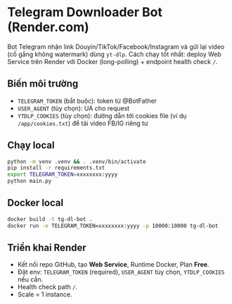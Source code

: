 # Telegram Downloader Bot (Render.com)

Bot Telegram nhận link Douyin/TikTok/Facebook/Instagram và gửi lại video (cố gắng không watermark) dùng `yt-dlp`.
Cách chạy tốt nhất: deploy Web Service trên Render với Docker (long-polling) + endpoint health check `/`.

## Biến môi trường
- `TELEGRAM_TOKEN` (bắt buộc): token từ @BotFather
- `USER_AGENT` (tùy chọn): UA cho request
- `YTDLP_COOKIES` (tùy chọn): đường dẫn tới cookies file (ví dụ `/app/cookies.txt`) để tải video FB/IG riêng tư

## Chạy local
```bash
python -m venv .venv && . .venv/bin/activate
pip install -r requirements.txt
export TELEGRAM_TOKEN=xxxxxxxx:yyyy
python main.py
```

## Docker local
```bash
docker build -t tg-dl-bot .
docker run -e TELEGRAM_TOKEN=xxxxxxxx:yyyy -p 10000:10000 tg-dl-bot
```

## Triển khai Render
- Kết nối repo GitHub, tạo **Web Service**, Runtime Docker, Plan **Free**.
- Đặt env: `TELEGRAM_TOKEN` (required), `USER_AGENT` tùy chọn, `YTDLP_COOKIES` nếu cần.
- Health check path `/`.
- Scale = 1 instance.
